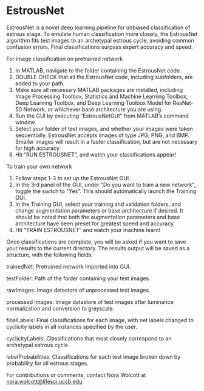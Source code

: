# EstrousNet

EstrousNet is a novel deep learning pipeline for unbiased classification of estrous stage. To emulate human classification more closely, the EstrousNet algorithm fits test images to an archetypal estrous cycle, avoiding common confusion errors. Final classifications surpass expert accuracy and speed.


For image classification on pretrained network
1) In MATLAB, navigate to the folder containing the EstrousNet code.
2) DOUBLE CHECK that all the EstrousNet code, including subfolders, are added to your path.
3) Make sure all necessary MATLAB packages are installed, including Image Processing Toolbox, Statistics and Machine Learning Toolbox, Deep Learning Toolbox, and Deep Learning Toolbox Model for ResNet-50 Network, or whichever base architecture you are using.
4) Run the GUI by executing “EstrousNetGUI” from MATLAB’s command window.
5)  Select your folder of test images, and whether your images were taken sequentially. EstrousNet accepts images of type JPG, PNG, and BMP. Smaller images will result in a faster classification, but are not necessary for high accuracy. 
6)  Hit “RUN ESTROUSNET”, and watch your classifications appear!


To train your own network
1) Follow steps 1-3 to set up the EstrousNet GUI.
2) In the 3rd panel of the GUI, under "Do you want to train a new network", toggle the switch to "Yes". This should automatically launch the Training GUI.
3) In the Training GUI, select your training and validation folders, and change augmentation parameters or base architecture if desired. It should be noted that both the augmentation parameters and base architecture have been preset for greatest speed and accuracy.
4) Hit “TRAIN ESTROUSNET” and watch your machine learn!


Once classifications are complete, you will be asked if you want to save your results to the current directory. 
The results output will be saved as a structure, with the following fields:

trainedNet:          Pretrained network imported into GUI.

testFolder:          Path of the folder containing your test images.

rawImages:           Image datastore of unprocessed test images.

processed Images:    Image datastore of test images after luminance normalization and conversion to greyscale.

finalLabels:         Final classifications for each image, with net labels changed to cyclicity labels in all instances specified by the user.

cyclicityLabels:     Classifications that most closely correspond to an archetypal estrous cycle.

labelProbabilities:  Classifications for each test image broken down by probability for all estrous stages.


For contributions or comments, contact Nora Wolcott at nora.wolcott@lifesci.ucsb.edu.
